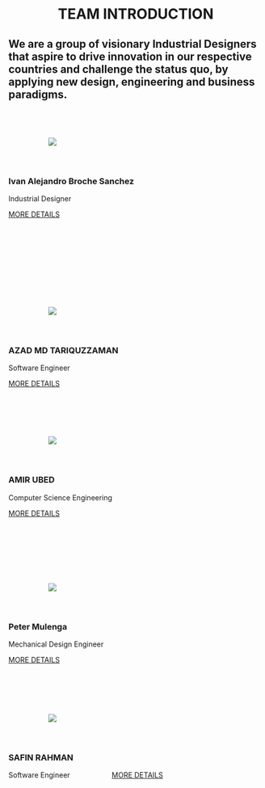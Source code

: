   <!DOCTYPE html>
<html lang="en">

<head>
    <meta charset="UTF-8">
    <meta http-equiv="X-UA-Compatible" content="IE=edge">
    <meta name="viewport" content="width=device-width, initial-scale=1.0">
    <link rel="stylesheet" href="style.css">
    <title>TEAM INTRO</title>
    <link rel="stylesheet" href="teamstyle.css"/>
</head>

<body>
<div class="container">
<h1 align="center">TEAM INTRODUCTION</h1>
        <h2> We are a group of visionary Industrial Designers that aspire to drive innovation in our respective countries and challenge the status quo, by applying new design, engineering and business paradigms.</h2>
        <div class="demo">
        <div class="container">
            <div class="row text-center">
                <h1 class="white"></h1>
<div class="col-md-3 col-sm-6">
            <div class="our-team">
                <div class="pic">
                    <img src="https://i.ibb.co/WHbLT6r/ivan-ok.jpg">
                </div>
                <div class="team-content">
                    <h3 class="title">Ivan Alejandro Broche Sanchez</h3>
<span class="post">Industrial Designer</span>

[MORE DETAILS](Intro/ivan.md) 
                </div>
            </div>
        </div>

                </div>
            </div>
        </div>

<div class="col-md-3 col-sm-6">
            <div class="our-team">
                <div class="pic">
                    <img src="https://i.ibb.co/wWqPDZX/azad.jpg">
                </div>
                <div class="team-content">
                    <h3 class="title">AZAD MD TARIQUZZAMAN</h3>
<span class="post">Software Engineer</span>

[MORE DETAILS](Intro/azad.md) 
                </div>
            </div>
        </div>

<div class="col-md-3 col-sm-6">
            <div class="our-team">
                <div class="pic">
                    <img src="https://i.ibb.co/Jsw6wS7/l-QDPJxbqo4n-Xlif-NEADNDIKwc-Dd-Nl-YNUSh8-Dg-X-g50-Bh-AA-3202-4096.jpg">
                </div>
                <div class="team-content">
                    <h3 class="title">AMIR UBED</h3>
<span class="post">Computer Science Engineering</span>

[MORE DETAILS](Intro/amir.md)
                </div>
            </div>
        </div>
    </div>
</div>

<div class="row">
        <div class="col-md-3 col-sm-6">
            <div class="our-team">
                <div class="pic">
                    <img src="https://i.ibb.co/FkrJN80/IMG-20220328-WA0000-ccexpress.jpg">
                </div>
                <div class="team-content">
                    <h3 class="title">Peter Mulenga</h3>
<span class="post">Mechanical Design Engineer</span>

[MORE DETAILS](Intro/peter.md)
         
                </div>
            </div>
        </div>
 
        <div class="col-md-3 col-sm-6">
            <div class="our-team">
                <div class="pic">
                    <img src="https://i.ibb.co/mv1GSFG/safin-1.png">
                </div>
                <div class="team-content">
                    <h3 class="title">SAFIN RAHMAN</h3>
<span class="post">Software Engineer</span>
                   
[MORE DETAILS](Intro/safin.md)

 </div>
            </div>
        </div>
        <p>
            

</body>


